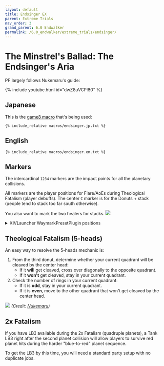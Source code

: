 ```yaml
---
layout: default
title: Endsinger EX
parent: Extreme Trials
nav_order: 3
grand_parent: 6.0 Endwalker
permalink: /6.0_endwalker/extreme_trials/endsinger/
---
```


# The Minstrel's Ballad: The Endsinger's Aria

PF largely follows Nukemaru's guide:

{% include youtube.html id="dwZ8uVCPI80" %}

## Japanese

This is the [game8 macro](https://game8.jp/ff14/446913) that's being used:
```
{% include_relative macros/endsinger.jp.txt %}
```

## English
```
{% include_relative macros/endsinger.en.txt %}
```

## Markers

The intercardinal `1234` markers are the impact points for all the planetary collisions.

All markers are the player positions for Flare/AoEs during Theological Fatalism (player debuffs). The center `C` marker is for the Donuts + stack (people tend to stack too far south otherwise).

You also want to mark the two healers for stacks.
![](images/markers.jpg)
<details markdown=block>
<summary>XIVLauncher WaymarkPresetPlugin positions</summary>

```json
{"Name":"Endsinger EX","MapID":846,"A":{"X":100.0,"Y":0.0,"Z":82.0,"ID":0,"Active":true},"B":{"X":118.0,"Y":0.0,"Z":100.0,"ID":1,"Active":true},"C":{"X":100.0,"Y":0.0,"Z":100.0,"ID":2,"Active":true},"D":{"X":82.0,"Y":0.0,"Z":100.0,"ID":3,"Active":true},"One":{"X":87.272,"Y":0.0,"Z":87.272,"ID":4,"Active":true},"Two":{"X":112.728,"Y":0.0,"Z":87.272,"ID":5,"Active":true},"Three":{"X":112.728,"Y":0.0,"Z":112.728,"ID":6,"Active":true},"Four":{"X":87.272,"Y":0.0,"Z":112.728,"ID":7,"Active":true}}
```

</details>

## Theological Fatalism (5-heads)

An easy way to resolve the 5-heads mechanic is:

1. From the third donut, determine whether your current quadrant will be cleaved by the center head:
    - If it **will** get cleaved, cross over diagonally to the opposite quadrant.
    - If it **won't** get cleaved, stay in your current quadrant.
2. Check the number of rings in your current quadrant:
    - If it is **odd**, stay in your current quadrant.
    - If it is **even**, move to the other quadrant that won't get cleaved by the center head.

![](images/five_head.jpg)
*(Credit: [Nukemaru](https://twitter.com/nukemarugames/status/1514278676359446528?s=20&t=olONmsjUl90VIwjrZNqbtQ))*

## 2x Fatalism

If you have LB3 available during the 2x Fatalism (quadruple planets), a Tank LB3 right after the second planet collision will allow players to survive red planet hits during the harder "blue-to-red" planet sequence.

To get the LB3 by this time, you will need a standard party setup with no duplicate jobs.
